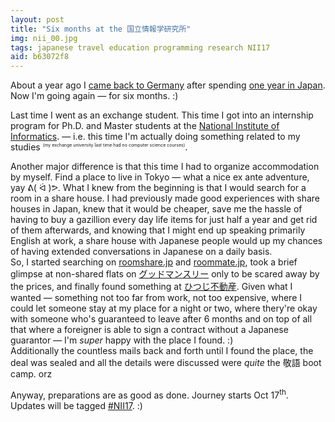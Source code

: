 ```yaml
---
layout: post
title: "Six months at the 国立情報学研究所"
img: nii_00.jpg
tags: japanese travel education programming research NII17
aid: b63072f8
---
```


About a year ago I [came back to Germany](?a=17d61d5b) after spending [one year in Japan](?t=MYJ15). Now I'm going again — for six months. :)

Last time I went as an exchange student. This time I got into an internship program for Ph.D. and Master students at the [National Institute of Informatics](http://nii.ac.jp/). — i.e. this time I'm actually doing something related to my studies <sup style="font-size: 0.5em;">(my exchange university last time had no computer science courses)</sup>.

Another major difference is that this time I had to organize accommodation by myself. Find a place to live in Tokyo — what a nice ex ante adventure, yay ᕕ( ᐛ )ᕗ. What I knew from the beginning is that I would search for a room in a share house. I had previously made good experiences with share houses in Japan, knew that it would be cheaper, save me the hassle of having to buy a gazillion every day life items for just half a year and get rid of them afterwards, and knowing that I might end up speaking primarily English at work, a share house with Japanese people would up my chances of having extended conversations in Japanese on a daily basis.  
So, I started searching on [roomshare.jp](http://roomshare.jp/) and [roommate.jp](http://roommate.jp/), took a brief glimpse at non-shared flats on [<span class="mixlang"><span class="swap" swap="Guddomansurii"><span class="inner">グッドマンスリー</span></span></span>](http://www.good-monthly.com/) only to be scared away by the prices, and finally found something at [<span class="mixlang"><span class="swap" swap="Hitsujifudōsan"><span class="inner">ひつじ不動産</span></span></span>](https://www.hituji.jp/). Given what I wanted — something not too far from work, not too expensive, where I could let someone stay at my place for a night or two, where thery're okay with someone who's guaranteed to leave after 6 months and on top of all that where a foreigner is able to sign a contract without a Japanese guarantor — I'm *super* happy with the place I found. :)  
Additionally the countless mails back and forth until I found the place, the deal was sealed and all the details were discussed were *quite* the <span class="mixlang"><span class="swap" swap="Keigo (polite language)"><span class="inner">敬語</span></span></span> boot camp. orz

Anyway, preparations are as good as done. Journey starts Oct 17<sup>th</sup>. Updates will be tagged [#NII17](?t=NII17). :)